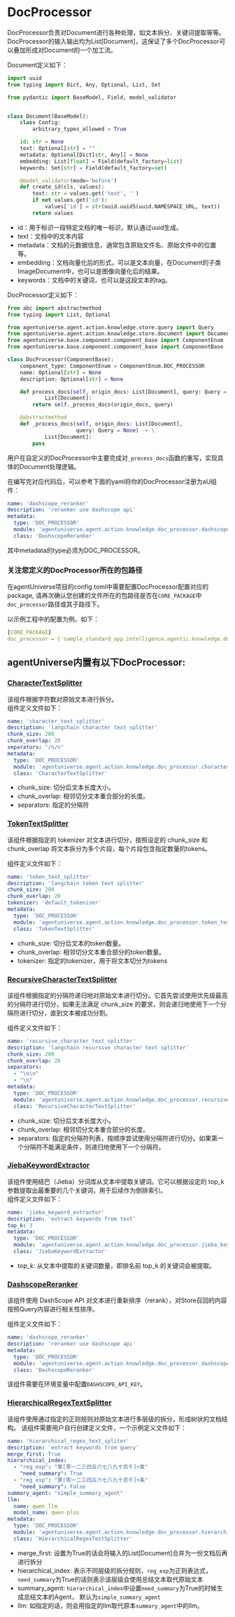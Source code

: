 # DocProcessor

DocProcessor负责对Document进行各种处理，如文本拆分、关键词提取等等。DocProcessor的输入输出均为List[Document]，这保证了多个DocProcessor可以叠加形成对Document的一个加工流。

Document定义如下：
```python
import uuid
from typing import Dict, Any, Optional, List, Set

from pydantic import BaseModel, Field, model_validator


class Document(BaseModel):
    class Config:
        arbitrary_types_allowed = True

    id: str = None
    text: Optional[str] = ""
    metadata: Optional[Dict[str, Any]] = None
    embedding: List[float] = Field(default_factory=list)
    keywords: Set[str] = Field(default_factory=set)

    @model_validator(mode='before')
    def create_id(cls, values):
        text: str = values.get('text', '')
        if not values.get('id'):
            values['id'] = str(uuid.uuid5(uuid.NAMESPACE_URL, text))
        return values
```
- id：用于标识一段特定文档的唯一标识，默认通过uuid生成。
- text：文档中的文本内容
- metadata：文档的元数据信息，通常包含原始文件名、原始文件中的位置等。
- embedding：文档向量化后的形式，可以是文本向量，在Document的子类ImageDocument中，也可以是图像向量化后的结果。
- keywords：文档中的关键词，也可以是这段文本的tag。

DocProcessor定义如下：
```python
from abc import abstractmethod
from typing import List, Optional

from agentuniverse.agent.action.knowledge.store.query import Query
from agentuniverse.agent.action.knowledge.store.document import Document
from agentuniverse.base.component.component_base import ComponentEnum
from agentuniverse.base.component.component_base import ComponentBase

class DocProcessor(ComponentBase):
    component_type: ComponentEnum = ComponentEnum.DOC_PROCESSOR
    name: Optional[str] = None
    description: Optional[str] = None

    def process_docs(self, origin_docs: List[Document], query: Query = None) -> \
            List[Document]:
        return self._process_docs(origin_docs, query)

    @abstractmethod
    def _process_docs(self, origin_docs: List[Document],
                      query: Query = None) -> \
            List[Document]:
        pass
```
用户在自定义的DocProcessor中主要完成对`_process_docs`函数的重写，实现具体的Document处理逻辑。

在编写完对应代码后，可以参考下面的yaml将你的DocProcessor注册为aU组件：
```yaml
name: 'dashscope_reranker'
description: 'reranker use dashscope api'
metadata:
  type: 'DOC_PROCESSOR'
  module: 'agentuniverse.agent.action.knowledge.doc_processor.dashscope_reranker'
  class: 'DashscopeReranker'
```
其中metadata的type必须为DOC_PROCESSOR。

### 关注您定义的DocProcessor所在的包路径
在agentUniverse项目的config.toml中需要配置DocProcessor配置对应的package, 请再次确认您创建的文件所在的包路径是否在`CORE_PACKAGE`中`doc_processor`路径或其子路径下。

以示例工程中的配置为例，如下：
```yaml
[CORE_PACKAGE]
doc_processor = ['sample_standard_app.intelligence.agentic.knowledge.doc_processor']
```


## agentUniverse内置有以下DocProcessor:
### [CharacterTextSplitter](../../../agentuniverse/agent/action/knowledge/doc_processor/character_text_splitter.yaml)
该组件根据字符数对原始文本进行拆分。  
组件定义文件如下：
```yaml
name: 'character_text_splitter'
description: 'langchain character text splitter'
chunk_size: 200
chunk_overlap: 20
separators: "/n/n"
metadata:
  type: 'DOC_PROCESSOR'
  module: 'agentuniverse.agent.action.knowledge.doc_processor.character_text_splitter'
  class: 'CharacterTextSplitter'
```
- chunk_size: 切分后文本长度大小。
- chunk_overlap: 相邻切分文本重合部分的长度。
- separators: 指定的分隔符

### [TokenTextSplitter](../../../agentuniverse/agent/action/knowledge/doc_processor/character_text_splitter.yaml)
该组件根据指定的 tokenizer 对文本进行切分，按照设定的 chunk_size 和 chunk_overlap 将文本拆分为多个片段，每个片段包含指定数量的tokens。

组件定义文件如下：

```yaml
name: 'token_text_splitter'
description: 'langchain token text splitter'
chunk_size: 200
chunk_overlap: 20
tokenizer: 'default_tokenizer'
metadata:
  type: 'DOC_PROCESSOR'
  module: 'agentuniverse.agent.action.knowledge.doc_processor.token_text_splitter'
  class: 'TokenTextSplitter'
```
- chunk_size: 切分后文本的token数量。
- chunk_overlap: 相邻切分文本重合部分的token数量。
- tokenizer: 指定的tokenizer，用于将文本切分为tokens

### [RecursiveCharacterTextSplitter](../../../agentuniverse/agent/action/knowledge/doc_processor/recursive_character_text_splitter.yaml)

该组件根据指定的分隔符递归地对原始文本进行切分。它首先尝试使用优先级最高的分隔符进行切分，如果无法满足 chunk_size 的要求，则会递归地使用下一个分隔符进行切分，直到文本被成功分割。

组件定义文件如下：
```yaml
name: 'recursive_character_text_splitter'
description: 'langchain recursive character text splitter'
chunk_size: 200
chunk_overlap: 20
separators:
  - "\n\n"
  - "\n"
metadata:
  type: 'DOC_PROCESSOR'
  module: 'agentuniverse.agent.action.knowledge.doc_processor.recursive_character_text_splitter'
  class: 'RecursiveCharacterTextSplitter'
```
- chunk_size: 切分后文本长度大小。
- chunk_overlap: 相邻切分文本重合部分的长度。
- separators: 指定的分隔符列表，按顺序尝试使用分隔符进行切分。如果第一个分隔符不能满足条件，则递归地使用下一个分隔符。

### [JiebaKeywordExtractor](../../../agentuniverse/agent/action/knowledge/doc_processor/jieba_keyword_extractor.yaml)
该组件使用结巴（Jieba）分词库从文本中提取关键词。它可以根据设定的 top_k 参数提取出最重要的几个关键词，用于后续作为倒排索引。  
组件定义文件如下：
```yaml
name: 'jieba_keyword_extractor'
description: 'extract keywords from text'
top_k: 3
metadata:
  type: 'DOC_PROCESSOR'
  module: 'agentuniverse.agent.action.knowledge.doc_processor.jieba_keyword_extractor'
  class: 'JiebaKeywordExtractor'
```
- top_k: 从文本中提取的关键词数量，即排名前 top_k 的关键词会被提取。

### [DashscopeReranker](../../../agentuniverse/agent/action/knowledge/doc_processor/dashscope_reranker.yaml)

该组件使用 DashScope API 对文本进行重新排序（rerank），对Store召回的内容按照Query内容进行相关性排序。

组件定义文件如下：
```yaml
name: 'dashscope_reranker'
description: 'reranker use dashscope api'
metadata:
  type: 'DOC_PROCESSOR'
  module: 'agentuniverse.agent.action.knowledge.doc_processor.dashscope_reranker'
  class: 'DashscopeReranker'
```
该组件需要在环境变量中配置`DASHSCOPE_API_KEY`。

### [HierarchicalRegexTextSplitter](../../../agentuniverse/agent/action/knowledge/doc_processor/hierarchical_regex_text_spliter.py)

该组件使用通过指定的正则规则对原始文本进行多层级的拆分，形成树状的文档结构。
该组件需要用户自行创建定义文件，一个示例定义文件如下：
```yaml
name: 'hierarchical_regex_text_spliter'
description: 'extract keywords from query'
merge_first: True
hierarchical_index:
  - "reg_exp": "第[零一二三四五六七八九十百千]+章"
    "need_summary": True
  - "reg_exp": "第[零一二三四五六七八九十百千]+条"
    "need_summary": False
summary_agent: "simple_summary_agent"
llm:
  name: qwen_llm
  model_name: qwen-plus
metadata:
  type: 'DOC_PROCESSOR'
  module: 'agentuniverse.agent.action.knowledge.doc_processor.hierarchical_regex_text_spliter'
  class: 'HierarchicalRegexTextSplitter'
```
- merge_first: 设置为True的话会将输入的List[Document]合并为一份文档后再进行拆分
- hierarchical_index: 表示不同层级的拆分规则，`reg_exp`为正则表达式，`need_summary`为True的话则表示该层级会使用总结文本取代原始文本
- summary_agent: `hierarchical_index`中设置`need_summary`为True的时候生成总结文本的Agent， 默认为`simple_summary_agent`
- llm: 如指定的话，则会用指定的llm取代原本`summary_agent`中的llm。
